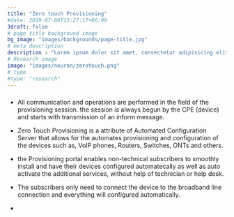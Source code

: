 ```yaml
---
title: "Zero touch Provisioning"
#date: 2019-07-06T15:27:17+06:00
3draft: false
# page title background image
bg_image: "images/backgrounds/page-title.jpg"
# meta description
description : "Lorem ipsum dolor sit amet, consectetur adipisicing elit, sed do eiusmod tempor incididunt ut labore. dolore magna aliqua. Ut enim ad minim veniam, quis nostrud."
# Research image
image: "images/neuron/zerotouch.png"
# type
#type: "research"
---
```


###

* All communication and operations are performed in the field of the provisioning session. the session is always begun by the CPE (device) and starts with transmission of an inform message. 
* Zero Touch Provisioning is a attribute of Automated Configuration Server that allows for the automates provisioning and configuration of the devices such as, VoIP phones, Routers, Switches, ONTs and others. 
* the Provisioning portal enables non-technical subscribers to smoothly install and have their devices configured automatecally as well as auto activate the additional services, without help of technician or help desk. 
* The subscribers only need to connect the device to the broadband line connection and everything will configured automatically. 

* 



